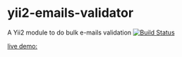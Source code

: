 # yii2-emails-validator
A Yii2 module to do bulk e-mails validation
[![Build Status](https://travis-ci.org/TonisOrmisson/yii2-emails-validator.svg)](https://travis-ci.org/TonisOrmisson/yii2-emails-validator/)

[live demo:](https://demo.andmemasin.eu/emails-validator/web/)